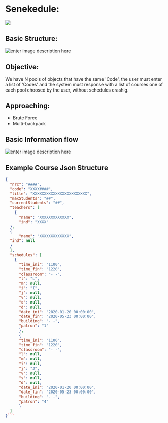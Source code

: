 # Senekedule:
[![](https://tokei.rs/b1/github/AladMocu/Senekedule)](https://github.com/AladMocu/Senekedule)

## Basic Structure:
![enter image description here](https://lh3.googleusercontent.com/kWVs_UvwD5tV83JuHzotAZ7qthbeEsCWkr6bvmGI0GNLx0sK66RmXBBHn89afcULz0fJm0oA3kaNJui9q7G6t66-C6-iL8RtsIC9I4a8ftWb4WuTYAQQzkNL7qzpDysT5sApk59_uNEnZD6hriw_4iwh4QQZRSSeB-C8g1t5klDfPbd4ZQwBbFKVN_kcAF5BXDbE29nroc-_v7t6aJBukndCqhwSFosJqmoYZnGqLZ3TzYzaGClaptkT2XTAsacIKUMVOsSh3TfRy8Jv6qcryDQ9eQmle7jC49TsXkNN8T9VMfSsiqKrLZrS8F4Kvm43dgZuPse4rtOJgiporL6mmzvU3lG7gj_MUMvlwPvrRAI08zg_j9zcVSHJ40lbCLcBADOTNn-_UQo-Hs08gsnzUaHizK6LbuPBFiyIRSEXPBmWgN07jR9KUxKIVES-xaXDalFVzyCuNW-uF7J9TcnRvZmdNx4UAQ4eYzQiz3JWsxZQyTvSKd_O2RPk6Fbw49Ok2X_Qylf1suQ5cXDM1PvWl0FssmSzKs4yhn5tPvPom4J4koayrA_fH_bzsEM__z9L7ZOSM6IHr1xkHiOAD_O9tA8KnoJSfI2-PfjZtPFJAXLRpfaOHN9jHF6TD-mQQJJVgxv0q-6PokLpbO69SFejTGd91Iu0n12x-H_NqNvhcbBhMvuGoh0tra8PbX9RP9BDBIAwAktz9tX-sdfcXZJVLSld2pgqe0Y6WW5rwyMDBWht0wrnxw=w372-h634-no)

## Objective:
We have N pools of objects that have the same 'Code', the user must enter a list of 'Codes' and the system must response with a list of courses one of each pool choosed by the user, without schedules crashig.

## Approaching:

 - Brute Force
 - Multi-backpack
## Basic Information flow
![enter image description here](https://lh3.googleusercontent.com/IMwTs14x-Lziy0GOFaZg9ISkcsql0b4nuLbZn1NZ2YHKdX9P6gMfu8ANvPc5nyb_xsrXpknc_x5mzm94yK8R6_sMaGft_pvd0o_jac4HhsVbN3CYSMF-6-t-iKvL6H5j_e9iJyQ4jiQFuj_hLw4-beMztyO67baKECX6EWDL_68teMqNsC9AmSQSqwhWPI2qzqx1XjBiQwZuWgf417f5aFJl-G1f-7vY3AkkfTnXzwhlzM9YbHp9bOQQNkebZcfGheZjOuwQePWQgurW6FkDE5vwEvMWSkd-WIhU9gNt10sS15zOpUeG43GR3Jiok86f7guDSl2_Z1BkXOLgEplkHoTEm6k3r1wOevgaHDpfAcdTHEAMUmzSsAX_rZhwnyqnnlQ58-_cguzovXdTuPPPVlmvIQo3mnOtI3nTTSmcwRs3VUvDIuBL2Wm4yMexDQ-gSz92g84Jcuir22liSRxIH7IgYLeNRfCq7ryzeUHUrUvq9_EL--HaGM4A-GK2mQG-lATGfwN-f0v-6njlCIYoEjV1s-Bdz6Ujx5y_JnqlZ_XVitBKABbiQtwJxYqftChSIkFTeoPQo8Ls-3uIDDGPgyTnljcMSK0U_VjP1TLWUlEgp9FDub5VNY78s8-Deq5_8wv19_MWqdsdR9YSg9sOfoyTFeVSFw0XMKMn0X0Yx7zH7f401NDnMbJo=w1325-h525-no)
##  Example Course Json Structure

```json
{  
  "nrc": "####",  
  "code": "XXXX####",  
  "title": "XXXXXXXXXXXXXXXXXXXXXXXX",  
  "maxStudents": "##",  
  "currentStudents": "##",  
  "teachers": [  
    {  
      "name": "XXXXXXXXXXXXX",  
	  "ind": "XXXX"  
  },  
  {  
      "name": "XXXXXXXXXXXXX",  
  "ind": null  
  }  
  ],  
  "schedules": [  
    {  
      "time_ini": "1100",  
	  "time_fin": "1220",  
	  "classroom": "- -",  
	  "l": "L",  
	  "m": null,  
	  "i": "I",  
	  "j": null,  
	  "v": null,  
	  "s": null,  
	  "d": null,  
	  "date_ini": "2020-01-20 00:00:00",  
	  "date_fin": "2020-05-23 00:00:00",  
	  "building": "- -",  
	  "patron": "1"  
	  },  
	  {  
      "time_ini": "1100",  
	  "time_fin": "1220",  
	  "classroom": "- -",  
	  "l": null,  
	  "m": null,  
	  "i": null,  
	  "j": "J",  
	  "v": null,  
	  "s": null,  
	  "d": null,  
	  "date_ini": "2020-01-20 00:00:00",  
	  "date_fin": "2020-05-23 00:00:00",  
	  "building": "- -",  
	  "patron": "4"  
	  }  
  ]  
}```
